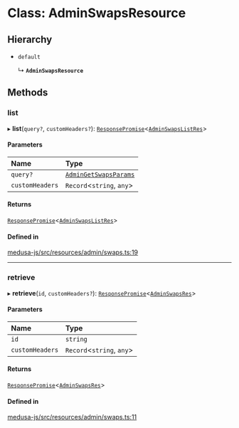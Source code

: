 # Class: AdminSwapsResource

## Hierarchy

- `default`

  ↳ **`AdminSwapsResource`**

## Methods

### list

▸ **list**(`query?`, `customHeaders?`): [`ResponsePromise`](../modules/internal.md#responsepromise)<[`AdminSwapsListRes`](../modules/internal-26.md#adminswapslistres)\>

#### Parameters

| Name | Type |
| :------ | :------ |
| `query?` | [`AdminGetSwapsParams`](internal-26.AdminGetSwapsParams.md) |
| `customHeaders` | `Record`<`string`, `any`\> |

#### Returns

[`ResponsePromise`](../modules/internal.md#responsepromise)<[`AdminSwapsListRes`](../modules/internal-26.md#adminswapslistres)\>

#### Defined in

[medusa-js/src/resources/admin/swaps.ts:19](https://github.com/productinfo/medusa/blob/e4e65812/packages/medusa-js/src/resources/admin/swaps.ts#L19)

___

### retrieve

▸ **retrieve**(`id`, `customHeaders?`): [`ResponsePromise`](../modules/internal.md#responsepromise)<[`AdminSwapsRes`](../modules/internal-26.md#adminswapsres)\>

#### Parameters

| Name | Type |
| :------ | :------ |
| `id` | `string` |
| `customHeaders` | `Record`<`string`, `any`\> |

#### Returns

[`ResponsePromise`](../modules/internal.md#responsepromise)<[`AdminSwapsRes`](../modules/internal-26.md#adminswapsres)\>

#### Defined in

[medusa-js/src/resources/admin/swaps.ts:11](https://github.com/productinfo/medusa/blob/e4e65812/packages/medusa-js/src/resources/admin/swaps.ts#L11)
